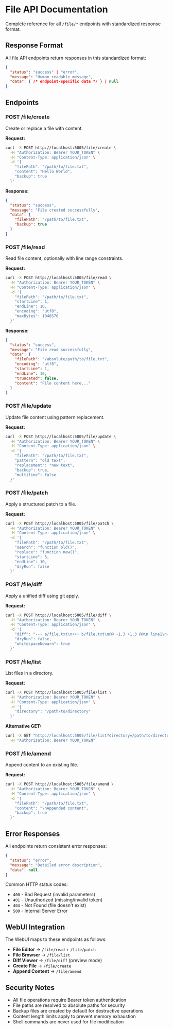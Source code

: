 # File API Documentation

Complete reference for all `/file/*` endpoints with standardized response format.

## Response Format

All file API endpoints return responses in this standardized format:

```json
{
  "status": "success" | "error",
  "message": "Human readable message",
  "data": { /* endpoint-specific data */ } | null
}
```

## Endpoints

### POST /file/create

Create or replace a file with content.

**Request:**
```bash
curl -X POST http://localhost:5005/file/create \
  -H "Authorization: Bearer YOUR_TOKEN" \
  -H "Content-Type: application/json" \
  -d '{
    "filePath": "/path/to/file.txt",
    "content": "Hello World",
    "backup": true
  }'
```

**Response:**
```json
{
  "status": "success",
  "message": "File created successfully",
  "data": {
    "filePath": "/path/to/file.txt",
    "backup": true
  }
}
```

### POST /file/read

Read file content, optionally with line range constraints.

**Request:**
```bash
curl -X POST http://localhost:5005/file/read \
  -H "Authorization: Bearer YOUR_TOKEN" \
  -H "Content-Type: application/json" \
  -d '{
    "filePath": "/path/to/file.txt",
    "startLine": 1,
    "endLine": 10,
    "encoding": "utf8",
    "maxBytes": 1048576
  }'
```

**Response:**
```json
{
  "status": "success",
  "message": "File read successfully",
  "data": {
    "filePath": "/absolute/path/to/file.txt",
    "encoding": "utf8",
    "startLine": 1,
    "endLine": 10,
    "truncated": false,
    "content": "File content here..."
  }
}
```

### POST /file/update

Update file content using pattern replacement.

**Request:**
```bash
curl -X POST http://localhost:5005/file/update \
  -H "Authorization: Bearer YOUR_TOKEN" \
  -H "Content-Type: application/json" \
  -d '{
    "filePath": "/path/to/file.txt",
    "pattern": "old text",
    "replacement": "new text",
    "backup": true,
    "multiline": false
  }'
```

### POST /file/patch

Apply a structured patch to a file.

**Request:**
```bash
curl -X POST http://localhost:5005/file/patch \
  -H "Authorization: Bearer YOUR_TOKEN" \
  -H "Content-Type: application/json" \
  -d '{
    "filePath": "/path/to/file.txt",
    "search": "function old()",
    "replace": "function new()",
    "startLine": 5,
    "endLine": 10,
    "dryRun": false
  }'
```

### POST /file/diff

Apply a unified diff using git apply.

**Request:**
```bash
curl -X POST http://localhost:5005/file/diff \
  -H "Authorization: Bearer YOUR_TOKEN" \
  -H "Content-Type: application/json" \
  -d '{
    "diff": "--- a/file.txt\n+++ b/file.txt\n@@ -1,3 +1,3 @@\n line1\n-old content\n+new content\n line3",
    "dryRun": false,
    "whitespaceNowarn": true
  }'
```

### POST /file/list

List files in a directory.

**Request:**
```bash
curl -X POST http://localhost:5005/file/list \
  -H "Authorization: Bearer YOUR_TOKEN" \
  -H "Content-Type: application/json" \
  -d '{
    "directory": "/path/to/directory"
  }'
```

**Alternative GET:**
```bash
curl -X GET "http://localhost:5005/file/list?directory=/path/to/directory" \
  -H "Authorization: Bearer YOUR_TOKEN"
```

### POST /file/amend

Append content to an existing file.

**Request:**
```bash
curl -X POST http://localhost:5005/file/amend \
  -H "Authorization: Bearer YOUR_TOKEN" \
  -H "Content-Type: application/json" \
  -d '{
    "filePath": "/path/to/file.txt",
    "content": "\nAppended content",
    "backup": true
  }'
```

## Error Responses

All endpoints return consistent error responses:

```json
{
  "status": "error",
  "message": "Detailed error description",
  "data": null
}
```

Common HTTP status codes:
- `400` - Bad Request (invalid parameters)
- `401` - Unauthorized (missing/invalid token)
- `404` - Not Found (file doesn't exist)
- `500` - Internal Server Error

## WebUI Integration

The WebUI maps to these endpoints as follows:

- **File Editor** → `/file/read` + `/file/patch`
- **File Browser** → `/file/list`
- **Diff Viewer** → `/file/diff` (preview mode)
- **Create File** → `/file/create`
- **Append Content** → `/file/amend`

## Security Notes

- All file operations require Bearer token authentication
- File paths are resolved to absolute paths for security
- Backup files are created by default for destructive operations
- Content length limits apply to prevent memory exhaustion
- Shell commands are never used for file modification